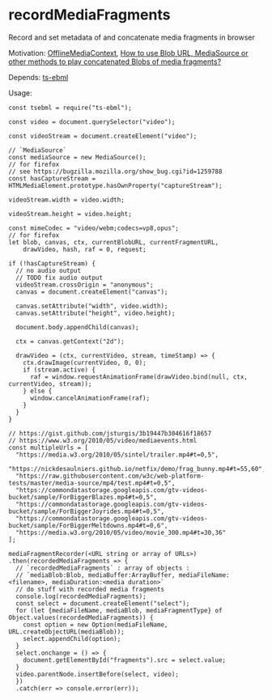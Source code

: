 # recordMediaFragments
Record and set metadata of and concatenate media fragments in browser

Motivation: [OfflineMediaContext](https://github.com/guest271314/OfflineMediaContext#offlinemediacontext), 
            [How to use Blob URL, MediaSource or other methods to play concatenated Blobs of media fragments?](https://stackoverflow.com/questions/45217962/how-to-use-blob-url-mediasource-or-other-methods-to-play-concatenated-blobs-of)

Depends: [ts-ebml](https://github.com/legokichi/ts-ebml)

Usage:
```
const tsebml = require("ts-ebml");

const video = document.querySelector("video");

const videoStream = document.createElement("video");

// `MediaSource`
const mediaSource = new MediaSource();
// for firefox 
// see https://bugzilla.mozilla.org/show_bug.cgi?id=1259788
const hasCaptureStream = HTMLMediaElement.prototype.hasOwnProperty("captureStream");

videoStream.width = video.width;

videoStream.height = video.height;

const mimeCodec = "video/webm;codecs=vp8,opus";
// for firefox
let blob, canvas, ctx, currentBlobURL, currentFragmentURL, 
    drawVideo, hash, raf = 0, request;

if (!hasCaptureStream) {
  // no audio output
  // TODO fix audio output
  videoStream.crossOrigin = "anonymous";
  canvas = document.createElement("canvas");

  canvas.setAttribute("width", video.width);
  canvas.setAttribute("height", video.height);

  document.body.appendChild(canvas);

  ctx = canvas.getContext("2d");

  drawVideo = (ctx, currentVideo, stream, timeStamp) => {
    ctx.drawImage(currentVideo, 0, 0);
    if (stream.active) {
      raf = window.requestAnimationFrame(drawVideo.bind(null, ctx, currentVideo, stream));
    } else {
      window.cancelAnimationFrame(raf);
    }
  }
}
    
// https://gist.github.com/jsturgis/3b19447b304616f18657
// https://www.w3.org/2010/05/video/mediaevents.html
const multipleUrls = [
  "https://media.w3.org/2010/05/sintel/trailer.mp4#t=0,5",
  "https://nickdesaulniers.github.io/netfix/demo/frag_bunny.mp4#t=55,60",
  "https://raw.githubusercontent.com/w3c/web-platform-tests/master/media-source/mp4/test.mp4#t=0,5",
  "https://commondatastorage.googleapis.com/gtv-videos-bucket/sample/ForBiggerBlazes.mp4#t=0,5",
  "https://commondatastorage.googleapis.com/gtv-videos-bucket/sample/ForBiggerJoyrides.mp4#t=0,5",
  "https://commondatastorage.googleapis.com/gtv-videos-bucket/sample/ForBiggerMeltdowns.mp4#t=0,6",
  "https://media.w3.org/2010/05/video/movie_300.mp4#t=30,36"
];

mediaFragmentRecorder(<URL string or array of URLs>)
.then(recordedMediaFragments => {
  // `recordedMediaFragments` : array of objects : 
  // `mediaBlob:Blob, mediaBuffer:ArrayBuffer, mediaFileName:<filename>, mediaDuration:<media duration>`
  // do stuff with recorded media fragments
  console.log(recordedMediaFragments);
  const select = document.createElement("select");
  for (let {mediaFileName, mediaBlob, mediaFragmentType} of Object.values(recordedMediaFragments)) {
    const option = new Option(mediaFileName, URL.createObjectURL(mediaBlob));
    select.appendChild(option);
  }
  select.onchange = () => {
    document.getElementById("fragments").src = select.value;
  }
  video.parentNode.insertBefore(select, video);
  })
  .catch(err => console.error(err));
```

